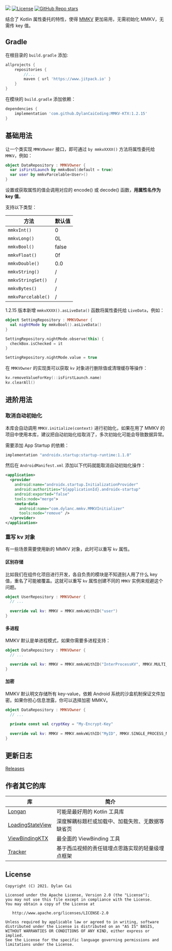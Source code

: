 
[![](https://www.jitpack.io/v/DylanCaiCoding/MMKV-KTX.svg)](https://www.jitpack.io/#DylanCaiCoding/MMKV-KTX)
[![License](https://img.shields.io/badge/License-Apache--2.0-blue.svg)](https://github.com/DylanCaiCoding/LoadingStateView/blob/master/LICENSE)
[![GitHub Repo stars](https://img.shields.io/github/stars/DylanCaiCoding/MMKV-KTX?style=social)](https://github.com/DylanCaiCoding/MMKV-KTX)

结合了 Kotlin 属性委托的特性，使得 [MMKV](https://github.com/Tencent/MMKV) 更加易用，无需初始化 MMKV，无需传 key 值。

## Gradle

在根目录的 `build.gradle` 添加:

```groovy
allprojects {
    repositories {
        //...
        maven { url 'https://www.jitpack.io' }
    }
}
```

在模块的 `build.gradle` 添加依赖：

```groovy
dependencies {
    implementation 'com.github.DylanCaiCoding:MMKV-KTX:1.2.15'
}
```

## 基础用法

让一个类实现 `MMKVOwner` 接口，即可通过 `by mmkvXXXX()` 方法将属性委托给 `MMKV`，例如：

```kotlin
object DataRepository : MMKVOwner {
  var isFirstLaunch by mmkvBool(default = true)
  var user by mmkvParcelable<User>()
}
```

设置或获取属性的值会调用对应的 encode() 或 decode() 函数，**用属性名作为 key 值**。

支持以下类型：

| 方法               | 默认值 |
| ------------------ | ------ |
| `mmkvInt()`        | 0      |
| `mmkvLong()`       | 0L     |
| `mmkvBool()`       | false  |
| `mmkvFloat()`      | 0f     |
| `mmkvDouble()`     | 0.0    |
| `mmkvString()`     | /      |
| `mmkvStringSet()`  | /      |
| `mmkvBytes()`      | /      |
| `mmkvParcelable()` | /      |

1.2.15 版本新增 `mmkvXXXX().asLiveData()` 函数将属性委托给 `LiveData`，例如：

```kotlin
object SettingRepository : MMKVOwner {
  val nightMode by mmkvBool().asLiveData()
}

SettingRepository.nightMode.observe(this) {
  checkBox.isChecked = it
}

SettingRepository.nightMode.value = true
```

在 `MMKVOwner` 的实现类可以获取 `kv` 对象进行删除值或清理缓存等操作：

```kotlin
kv.removeValueForKey(::isFirstLaunch.name)
kv.clearAll()
```

## 进阶用法

### 取消自动初始化

本库会自动调用 `MMKV.initialize(context)` 进行初始化，如果在用了 MMKV 的项目中使用本库，建议把自动初始化给取消了，多次初始化可能会导致数据异常。

需要添加 App Startup 的依赖：

```groovy
implementation "androidx.startup:startup-runtime:1.1.0"
```

然后在 `AndroidManifest.xml` 添加以下代码就能取消自动初始化操作：

```xml
<application>
  <provider
    android:name="androidx.startup.InitializationProvider"
    android:authorities="${applicationId}.androidx-startup"
    android:exported="false"
    tools:node="merge">
    <meta-data
      android:name="com.dylanc.mmkv.MMKVInitializer"
      tools:node="remove" />
  </provider>
</application>
```

### 重写 kv 对象

有一些场景需要使用新的 MMKV 对象，此时可以重写 `kv` 属性。

#### 区别存储

比如我们在组件化项目进行开发，各自负责的模块是不知道别人用了什么 key 值，重名了可能被覆盖。这就可以重写 `kv` 属性创建不同的 `MMKV` 实例来规避这个问题。

```kotlin
object UserRepository : MMKVOwner {
  // ...
  
  override val kv: MMKV = MMKV.mmkvWithID("user")
}
```

#### 多进程

MMKV 默认是单进程模式，如果你需要多进程支持：

```kotlin
object DataRepository : MMKVOwner {
  // ...

  override val kv: MMKV = MMKV.mmkvWithID("InterProcessKV", MMKV.MULTI_PROCESS_MODE)
}
```

#### 加密

MMKV 默认明文存储所有 key-value，依赖 Android 系统的沙盒机制保证文件加密。如果你担心信息泄露，你可以选择加密 MMKV。

```kotlin
object DataRepository : MMKVOwner {
  // ...
  
  private const val cryptKey = "My-Encrypt-Key"
  
  override val kv: MMKV = MMKV.mmkvWithID("MyID", MMKV.SINGLE_PROCESS_MODE, cryptKey)
}
```

## 更新日志

[Releases](https://github.com/DylanCaiCoding/MMKV-KTX/releases)

## 作者其它的库

| 库                                                           | 简介                                           |
| ------------------------------------------------------------ | ---------------------------------------------- |
| [Longan](https://github.com/DylanCaiCoding/Longan)           | 可能是最好用的 Kotlin 工具库                       |
| [LoadingStateView](https://github.com/DylanCaiCoding/LoadingStateView) | 深度解耦标题栏或加载中、加载失败、无数据等缺省页 |
| [ViewBindingKTX](https://github.com/DylanCaiCoding/ViewBindingKTX) | 最全面的 ViewBinding 工具                   |
| [Tracker](https://github.com/DylanCaiCoding/Tracker)         | 基于西瓜视频的责任链埋点思路实现的轻量级埋点框架         |

## License

```
Copyright (C) 2021. Dylan Cai

Licensed under the Apache License, Version 2.0 (the "License");
you may not use this file except in compliance with the License.
You may obtain a copy of the License at

   http://www.apache.org/licenses/LICENSE-2.0

Unless required by applicable law or agreed to in writing, software
distributed under the License is distributed on an "AS IS" BASIS,
WITHOUT WARRANTIES OR CONDITIONS OF ANY KIND, either express or implied.
See the License for the specific language governing permissions and
limitations under the License.
```
